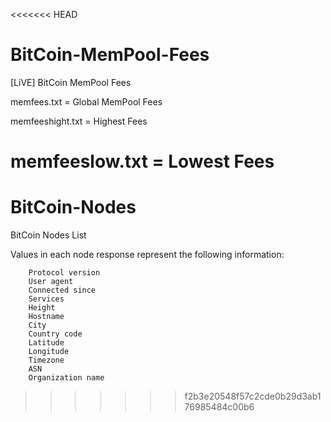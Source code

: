 <<<<<<< HEAD
# BitCoin-MemPool-Fees
[LiVE] BitCoin MemPool Fees

memfees.txt = Global MemPool Fees  

memfeeshight.txt = Highest Fees  

memfeeslow.txt = Lowest Fees
=======
# BitCoin-Nodes
BitCoin Nodes List

Values in each node response represent the following information:
```
    Protocol version
    User agent
    Connected since
    Services
    Height
    Hostname
    City
    Country code
    Latitude
    Longitude
    Timezone
    ASN
    Organization name
```
>>>>>>> f2b3e20548f57c2cde0b29d3ab176985484c00b6
